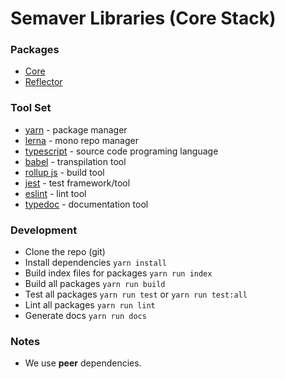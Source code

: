 # Semaver Libraries (Core Stack)

### Packages

- [Core](packages/core/README.md)
- [Reflector](packages/reflector/README.md)

### Tool Set

- [yarn](https://yarnpkg.com/) - package manager
- [lerna](https://lerna.js.org/) - mono repo manager
- [typescript](https://www.typescriptlang.org/) - source code programing language
- [babel](https://babeljs.io/) - transpilation tool
- [rollup js](https://rollupjs.org/) - build tool
- [jest](https://jestjs.io/)  - test framework/tool
- [eslint](https://eslint.org/) - lint tool
- [typedoc](https://typedoc.org/) - documentation tool

### Development

- Clone the repo (git)
- Install dependencies `yarn install`
- Build index files for packages `yarn run index`
- Build all packages `yarn run build`
- Test all packages `yarn run test` or `yarn run test:all`
- Lint all packages `yarn run lint`
- Generate docs `yarn run docs`

### Notes

- We use **peer** dependencies.
